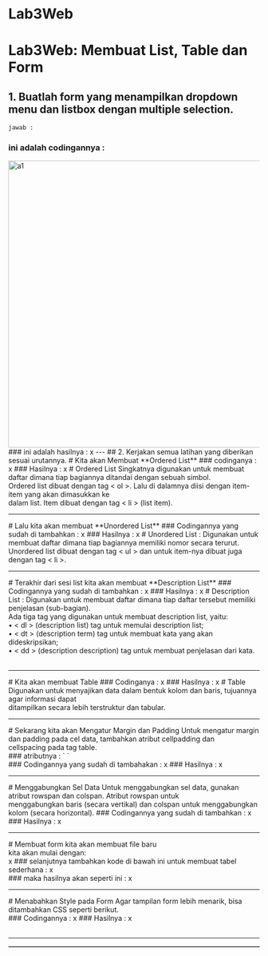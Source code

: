 # Lab3Web
# Lab3Web: Membuat List, Table dan Form
## 1. Buatlah form yang menampilkan dropdown menu dan listbox dengan multiple selection.
`jawab :`
### ini adalah codingannya :
<img width="575" alt="a1" src="https://github.com/user-attachments/assets/85e0f45d-c0ce-47bc-b6dc-47e2d47bf736">
### ini adalah hasilnya :
x
---
## 2. Kerjakan semua latihan yang diberikan sesuai urutannya.
# Kita akan Membuat **Ordered List**
### codinganya : 
x
### Hasilnya :
x
# Ordered List
Singkatnya digunakan untuk membuat daftar dimana tiap bagiannya ditandai dengan sebuah simbol. <br> 
Ordered list dibuat dengan tag < ol >. Lalu di dalamnya diisi dengan item-item yang akan dimasukkan ke <br>
dalam list. Item dibuat dengan tag < li > (list item).
<br>
<hr>
# Lalu kita akan membuat **Unordered List**
### Codingannya yang sudah di tambahkan :
x
### Hasilnya :
x
# Unordered List :
Digunakan untuk membuat daftar dimana tiap bagiannya memiliki nomor secara terurut. <br>
Unordered list dibuat dengan tag < ul > dan untuk item-nya dibuat juga dengan tag < li >.
<br>
<hr>
# Terakhir dari sesi list kita akan membuat **Description List**
### Codingannya yang sudah di tambahkan :
x
### Hasilnya :
x
# Description List :
Digunakan untuk membuat daftar dimana tiap daftar tersebut memiliki penjelasan (sub-bagian). <br>
Ada tiga tag yang digunakan untuk membuat description list, yaitu: <br>
• < dl > (description list) tag untuk memulai description list; <br>
• < dt > (description term) tag untuk membuat kata yang akan dideskripsikan; <br>
• < dd > (description description) tag untuk membuat penjelasan dari kata. <br>
<br> 
<hr>
# Kita akan membuat Table
### Codinganya :
x
### Hasilnya :
x
# Table
Digunakan untuk menyajikan data dalam bentuk kolom dan baris, tujuannya agar informasi dapat <br>
ditampilkan secara lebih terstruktur dan tabular.
<br>
<hr>
# Sekarang kita akan Mengatur Margin dan Padding
Untuk mengatur margin dan padding pada cel data, tambahkan atribut cellpadding dan <br>
cellspacing pada tag table. <br>
### atributnya : 
` <table border="1" cellpadding="4" cellspacing="0"> ` <br>
### Codingannya yang sudah di tambahakan :
x
### Hasilnya :
x
<br>
<hr>
# Menggabungkan Sel Data
Untuk menggabungkan sel data, gunakan atribut rowspan dan colspan. Atribut rowspan untuk <br>
menggabungkan baris (secara vertikal) dan colspan untuk menggabungkan kolom (secara
horizontal).
### Codingannya yang sudah di tambahkan :
x
### Hasilnya :
x
<br>
<hr>
# Membuat form
kita akan membuat file baru <br>
kita akan mulai dengan: <br>
x
### selanjutnya tambahkan kode di bawah ini untuk membuat tabel sederhana :
x <br>
### maka hasilnya akan seperti ini :
x
<br>
<hr>
# Menabahkan Style pada Form
Agar tampilan form lebih menarik, bisa ditambahkan CSS seperti berikut. <br>
### Codingannya :
x
### Hasilnya :
x<br>
<br>
<hr>
